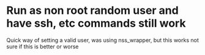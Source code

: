 Run as non root random user and have ssh, etc commands still work
==================================================================

Quick way of setting a valid user, was using nss_wrapper, but this works not
sure if this is better or worse
